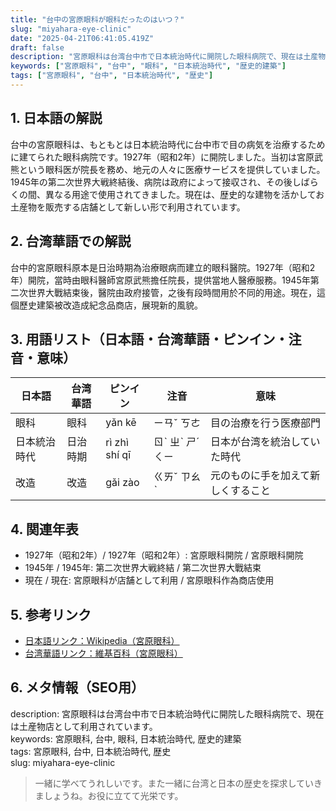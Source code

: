 ```yaml
---
title: "台中の宮原眼科が眼科だったのはいつ？"
slug: "miyahara-eye-clinic"
date: "2025-04-21T06:41:05.419Z"
draft: false
description: "宮原眼科は台湾台中市で日本統治時代に開院した眼科病院で、現在は土産物店として利用されています。"
keywords: ["宮原眼科", "台中", "眼科", "日本統治時代", "歴史的建築"]
tags: ["宮原眼科", "台中", "日本統治時代", "歴史"]
---
```


## 1. 日本語の解説  
台中の宮原眼科は、もともとは日本統治時代に台中市で目の病気を治療するために建てられた眼科病院です。1927年（昭和2年）に開院しました。当初は宮原武熊という眼科医が院長を務め、地元の人々に医療サービスを提供していました。1945年の第二次世界大戦終結後、病院は政府によって接収され、その後しばらくの間、異なる用途で使用されてきました。現在は、歴史的な建物を活かしてお土産物を販売する店舗として新しい形で利用されています。

## 2. 台湾華語での解説  
台中的宮原眼科原本是日治時期為治療眼病而建立的眼科醫院。1927年（昭和2年）開院，當時由眼科醫師宮原武熊擔任院長，提供當地人醫療服務。1945年第二次世界大戰結束後，醫院由政府接管，之後有段時間用於不同的用途。現在，這個歷史建築被改造成紀念品商店，展現新的風貌。

## 3. 用語リスト（日本語・台湾華語・ピンイン・注音・意味）  
| 日本語 | 台湾華語 | ピンイン | 注音 | 意味 |
|--------|----------|----------|------|------|
| 眼科  | 眼科     | yǎn kē  | ㄧㄢˇ ㄎㄜ | 目の治療を行う医療部門 |
| 日本統治時代 | 日治時期 | rì zhì shí qī | ㄖˋ ㄓˋ ㄕˊ ㄑㄧ | 日本が台湾を統治していた時代 |
| 改造  | 改造     | gǎi zào | ㄍㄞˇ ㄗㄠˋ | 元のものに手を加えて新しくすること |
  
## 4. 関連年表  
- 1927年（昭和2年）/ 1927年（昭和2年）: 宮原眼科開院 / 宮原眼科開院
- 1945年 / 1945年: 第二次世界大戦終結 / 第二次世界大戰結束
- 現在 / 現在: 宮原眼科が店舗として利用 / 宮原眼科作為商店使用

## 5. 参考リンク  
- [日本語リンク：Wikipedia（宮原眼科）](https://ja.wikipedia.org/wiki/宮原眼科)
- [台湾華語リンク：維基百科（宮原眼科）](https://zh.wikipedia.org/wiki/宮原眼科)

## 6. メタ情報（SEO用）  
description: 宮原眼科は台湾台中市で日本統治時代に開院した眼科病院で、現在は土産物店として利用されています。  
keywords: 宮原眼科, 台中, 眼科, 日本統治時代, 歴史的建築  
tags: 宮原眼科, 台中, 日本統治時代, 歴史  
slug: miyahara-eye-clinic

> 一緒に学べてうれしいです。また一緒に台湾と日本の歴史を探求していきましょうね。お役に立てて光栄です。